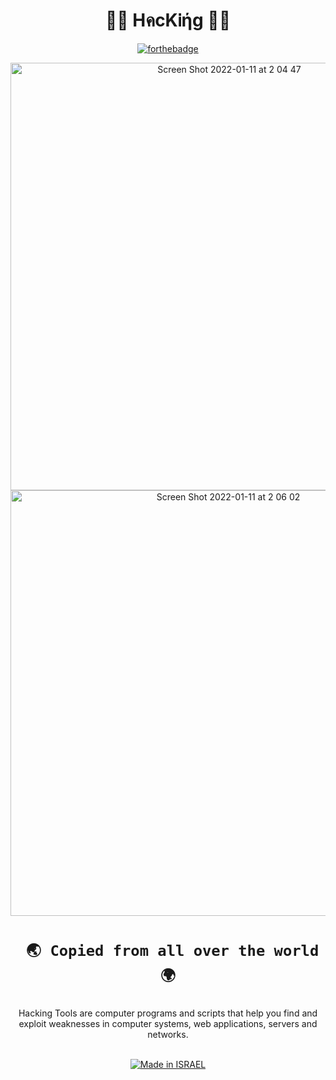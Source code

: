 <h1 align="center"> 👨‍💻 HคcKᎥήg 👨‍💻 </h1>


<div align="center">

[![forthebadge](https://forthebadge.com/images/badges/built-with-love.svg)](https://forthebadge.com)

<img width="684" alt="Screen Shot 2022-01-11 at 2 04 47" src="https://user-images.githubusercontent.com/51442719/148858505-a9a0e43c-6824-45d2-ae6d-09d2cc8e4a6d.png">

 <img width="681" alt="Screen Shot 2022-01-11 at 2 06 02" src="https://user-images.githubusercontent.com/51442719/148858557-0f234f04-9539-40a6-a317-f9258d4e4dba.png">


<h1 align="center">

` 🌏 Copied from all over the world 🌍`

</h1>

<div align="center">


Hacking Tools are computer programs and scripts that help you find and exploit weaknesses in computer systems, web applications, servers and networks.

</div>


<a href="https://www.fxp.co.il/showthread.php?t=21158005"><br><img title="Made in ISRAEL" src="https://img.shields.io/badge/MADE%20IN-ISRAEL-blue?style=for-the-badge">   
